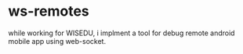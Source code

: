 # ws-remotes

while working for WISEDU, i implment a tool for debug remote android mobile app using web-socket.
